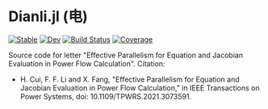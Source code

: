 # Dianli.jl (电)

[![Stable](https://img.shields.io/badge/docs-stable-blue.svg)](https://cuihantao.github.io/Dianli.jl/stable)
[![Dev](https://img.shields.io/badge/docs-dev-blue.svg)](https://cuihantao.github.io/Dianli.jl/dev)
[![Build Status](https://travis-ci.com/cuihantao/Dianli.jl.svg?branch=master)](https://travis-ci.com/cuihantao/Dianli.jl)
[![Coverage](https://codecov.io/gh/cuihantao/Dianli.jl/branch/master/graph/badge.svg)](https://codecov.io/gh/cuihantao/Dianli.jl)

Source code for letter "Effective Parallelism for Equation and Jacobian Evaluation in Power Flow Calculation". Citation:

- H. Cui, F. F. Li and X. Fang, "Effective Parallelism for Equation and Jacobian Evaluation in Power Flow Calculation," in IEEE Transactions on Power Systems, doi: 10.1109/TPWRS.2021.3073591.
